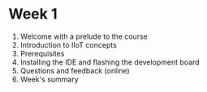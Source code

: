 # Week 1
1. Welcome with a prelude to the course
2. Introduction to IIoT concepts
3. Prerequisites
4. Installing the IDE and flashing the development board
5. Questions and feedback (online)
6. Week's summary